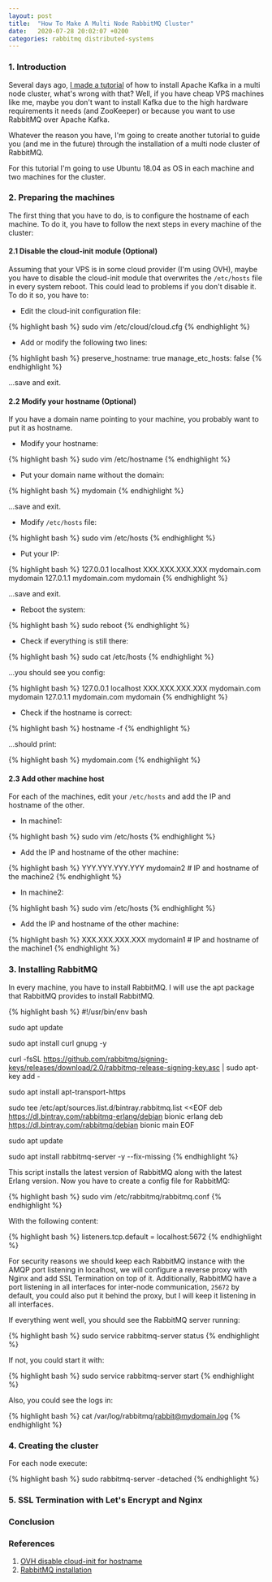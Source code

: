 ```yaml
---
layout: post
title:  "How To Make A Multi Node RabbitMQ Cluster"
date:   2020-07-28 20:02:07 +0200
categories: rabbitmq distributed-systems
---
```

### 1. Introduction

Several days ago, [I made a tutorial](/kafka/zookeeper/distributed-systems/2020/07/18/how-to-make-a-multi-node-kafka-cluster.html) 
of how to install Apache Kafka in a multi node cluster, what's wrong with that? Well, if you have cheap VPS machines like 
me, maybe you don't want to install Kafka due to the high hardware requirements it needs (and ZooKeeper) or because you want 
to use RabbitMQ over Apache Kafka. 

Whatever the reason you have, I'm going to create another tutorial to guide you (and me in the future) through the installation 
of a multi node cluster of RabbitMQ.

For this tutorial I'm going to use Ubuntu 18.04 as OS in each machine and two machines for the cluster.

### 2. Preparing the machines

The first thing that you have to do, is to configure the hostname of each machine. To do it, you have to follow the next steps 
in every machine of the cluster: 

#### 2.1 Disable the cloud-init module (Optional)

Assuming that your VPS is in some cloud provider (I'm using OVH), maybe you have to disable the cloud-init module that 
overwrites the `/etc/hosts` file in every system reboot. This could lead to problems if you don't disable it. To 
do it so, you have to:

* Edit the cloud-init configuration file:

{% highlight bash %}
sudo vim /etc/cloud/cloud.cfg
{% endhighlight %}

* Add or modify the following two lines:

{% highlight bash %}
preserve_hostname: true
manage_etc_hosts: false
{% endhighlight %}

...save and exit.

#### 2.2 Modify your hostname (Optional)

If you have a domain name pointing to your machine, you probably want to put it as hostname. 

* Modify your hostname:

{% highlight bash %}
sudo vim /etc/hostname
{% endhighlight %}

* Put your domain name without the domain:

{% highlight bash %}
mydomain
{% endhighlight %}

...save and exit.

* Modify `/etc/hosts` file:

{% highlight bash %}
sudo vim /etc/hosts
{% endhighlight %}

* Put your IP:

{% highlight bash %}
127.0.0.1         localhost
XXX.XXX.XXX.XXX   mydomain.com    mydomain
127.0.1.1         mydomain.com    mydomain
{% endhighlight %}

...save and exit. 

* Reboot the system:

{% highlight bash %}
sudo reboot
{% endhighlight %}
 
* Check if everything is still there:

{% highlight bash %}
sudo cat /etc/hosts
{% endhighlight %}

...you should see you config:

{% highlight bash %}
127.0.0.1         localhost
XXX.XXX.XXX.XXX   mydomain.com    mydomain
127.0.1.1         mydomain.com    mydomain
{% endhighlight %}

* Check if the hostname is correct:

{% highlight bash %}
hostname -f
{% endhighlight %}

...should print:

{% highlight bash %}
mydomain.com
{% endhighlight %}

#### 2.3 Add other machine host

For each of the machines, edit your `/etc/hosts` and add the IP and hostname of the other.

* In machine1:

{% highlight bash %}
sudo vim /etc/hosts
{% endhighlight %}

* Add the IP and hostname of the other machine:

{% highlight bash %}
YYY.YYY.YYY.YYY mydomain2 # IP and hostname of the machine2
{% endhighlight %}

* In machine2:

{% highlight bash %}
sudo vim /etc/hosts
{% endhighlight %}

* Add the IP and hostname of the other machine:

{% highlight bash %}
XXX.XXX.XXX.XXX mydomain1 # IP and hostname of the machine1
{% endhighlight %}

### 3. Installing RabbitMQ

In every machine, you have to install RabbitMQ. I will use the apt package that RabbitMQ provides to install RabbitMQ.

{% highlight bash %}
#!/usr/bin/env bash

sudo apt update

sudo apt install curl gnupg -y

curl -fsSL https://github.com/rabbitmq/signing-keys/releases/download/2.0/rabbitmq-release-signing-key.asc | sudo apt-key add -

sudo apt install apt-transport-https

sudo tee /etc/apt/sources.list.d/bintray.rabbitmq.list <<EOF
deb https://dl.bintray.com/rabbitmq-erlang/debian bionic erlang
deb https://dl.bintray.com/rabbitmq/debian bionic main
EOF

sudo apt update

sudo apt install rabbitmq-server -y --fix-missing
{% endhighlight %}

This script installs the latest version of RabbitMQ along with the latest Erlang version. Now you have to create a config 
file for RabbitMQ:

{% highlight bash %}
sudo vim /etc/rabbitmq/rabbitmq.conf
{% endhighlight %}

With the following content:

{% highlight bash %}
listeners.tcp.default = localhost:5672
{% endhighlight %}

For security reasons we should keep each RabbitMQ instance with the AMQP port listening in localhost, we will configure a reverse proxy with Nginx 
and add SSL Termination on top of it. Additionally, RabbitMQ have a port listening in all interfaces for inter-node communication, `25672` by default, 
you could also put it behind the proxy, but I will keep it listening in all interfaces. 

If everything went well, you should see the RabbitMQ server running: 

{% highlight bash %}
sudo service rabbitmq-server status
{% endhighlight %}

If not, you could start it with:

{% highlight bash %}
sudo service rabbitmq-server start
{% endhighlight %}

Also, you could see the logs in:

{% highlight bash %}
cat /var/log/rabbitmq/rabbit@mydomain.log
{% endhighlight %}

### 4. Creating the cluster

For each node execute:

{% highlight bash %}
sudo rabbitmq-server -detached
{% endhighlight %}

### 5. SSL Termination with Let's Encrypt and Nginx

### Conclusion

### References

1. [OVH disable cloud-init for hostname](https://docs.ovh.com/gb/en/public-cloud/changing_the_hostname_of_an_instance/)
2. [RabbitMQ installation](https://www.rabbitmq.com/install-debian.html)